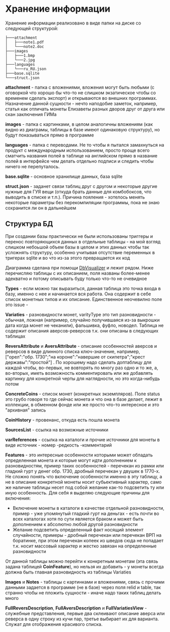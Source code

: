 #  Хранение информации

Хранение информации реализовано в виде папки на диске со следующей структурой:

```
├───attachment
│	├───note1.pdf
│   └───note2.doc
├───images
│   ├───1.bmp
│   └───2.jpg
├───languages
│   └───ru_RU.json
├───base.sqlite
└───struct.json
```

**attachment** - папка с вложениями, вложения могут быть любыми (с оговоркой что хорошо бы что-то не слишком экзатическое чтобы со временем сделать экспорт) и открываются во внешних программах. Назначение данной сущности - нечто наподобие заметок, например, статья как отличать монеты Елизаветы разных дворов друг от друга или скан заключения ГИМа

**images** - папка с картинками, в целом аналогичны вложениям (как видно из диаграмы, таблицы в базе имеют одинаковую структуру), но будут показываться прямо в программе

**languages** - папка с переводами. Не то чтобы я пытался замахнуться на продукт с международным использованием, просто проще всего сматчить названия полей в таблице на английском прямо в название полей в интерфейсе чем делать отдельно подписи и следить чтобы ничего не перепуталось.

**base.sqlite** - основное хранилище данных, база sqlite

**struct.json** - заданет связи таблиц друг с другом и некоторые другие нужные для ГУЯ вещи (откуда брать данные для комбобоксов, что выводить в списке и т.п.). Причина пояления - хотелось менять некоторые параметры без перекомпиляции программы, пока не знаю сохранится ли он в дальнейшем

## Структура БД

При создании базы практически не были использованы триггеры и перенос повторяющихся данных в отдельные таблицы - на мой взгляд слишком небоьшой объем базы в целом и этих данных чтобы так усложнять структуру, особенно учитывая отсутствие переменных в тригерах sqlite и во что из-за этого превращается их код

Диаграмма сделана при помощи [DbVisualizer](http://www.dbvis.com/) и лежит рядом. Ниже перечисляю таблицы с их описанием, поля названы более-менее адекватно и потому описывать буду только что-то не очевидное

**Types** - если можно так выразиться, данная таблица это точка входа в базу, именно с нее и начинается вся работа. Она содержит в себе список монетных типов и их описание. Единственное неочевилно поле это issue - 

**Variaties** - разновидности монет, varityType это тип разновидности - обычная, ложная (например, случайно получившаяся из-за выкрошки дата когда монет не чеканили), фальшивка, фуфло, новодел. Таблица не содержит описания аверсов-реверсов т.к. они описаны в следующих таблицах

**ReversAttribute** и **AversAttribute** - описание особенностей аверсов и реверсов в виде длинного списка ключ-значение, например, \["орел":"обр. 1730";"на короне":"навершие от скипетра";"крест державы":"простой"\] . По хорошему надо сделать доптаблицу для каждой чтобы, во-первых, не вовторять по многу раз одно и то же, а, во-вторых, иметь возможность комментировать или же добавлять картинку для конкретной черты для наглядности, но это когда-нибудь потом

                            
**ConcreteCoins** - список монет (конкретных экземпляров). Поле status это грубо говоря то где сейчас монета и что она в базе делает, лежит в коллекции, в обменном фонде или же просто что-то интересное и это "архивная" запись

**CoinHistory** - провенанс, откуда есть пошла монета

**SourcesList** - ссылка на возможные источники

**varReferences** - ссылка на каталоги и прочие источники для монеты в виде источник - номер -редкость -комментарий

**Features** - это интересные особенности которыми может обладать определенная монета и которые могут идти дополнением к разновидностям, пример таких особенностей - перечекан из рамки или гладкий гурт у денег обр. 1730, дробный перечекан у двушек в 1770-х. Не сложно понять что включение особенности именно в эту таблицу, а не в описание конкретной монеты носит субьективный характер, само же наличие таблицы несет под собой желание как-то подсветить ту или иную особенность. Для себя я выделяю следующие причины для включения:

* Включение монеты в каталоги в качестве отдельной разновидности, пример - уже упомянутый гладкий гурт на деньгах - есть почти во всех каталогах хотя по сути является браком и может быть дополнением к абсолютно любой другой разновидности
* Желание подсветить определенный факт носящий элемент случайности, примеры - дробный перечекан или перечекан ВРП на боратинке, при этом перечекан копеек из шведов сюда не попадает т.к. носит массовый характер и жестко завязан на определенные разновидности

От данной таблицы можно перейти к конкретным монетам (эта связь задана таблицей **CoinFeature**), но нельзя их добавить - у монеты всегда должна быть главная разновидность из таблицы Variaties

**Images** и **Notes** - таблицы с картинками и вложениями, связь с прочими данными задается в программе (не в базе) через поля relid и table, так странно чтобы не пложить сущности - иначе надо таких таблиц делать много

**FullReversDescription**, **FullAversDescription** и **FullVariatiesView** - служебные представления, первые два склеивают описание аверса или реверса в одну строку из кучи пар, третье выбирает их для варианта. Служат для отображения красивого списка. 